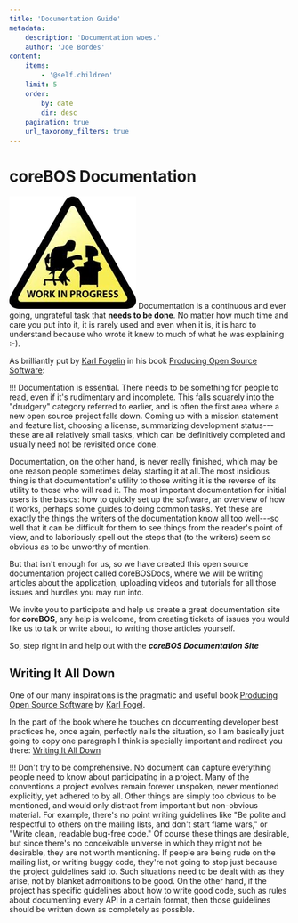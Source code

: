 ```yaml
---
title: 'Documentation Guide'
metadata:
    description: 'Documentation woes.'
    author: 'Joe Bordes'
content:
    items:
        - '@self.children'
    limit: 5
    order:
        by: date
        dir: desc
    pagination: true
    url_taxonomy_filters: true
---
```


# coreBOS Documentation

![work in progress](workinprogress.png?resize=150&classes=float-right)
Documentation is a continuous and ever going, ungrateful task that
**needs to be done**. No matter how much time and care you put into it,
it is rarely used and even when it is, it is hard to understand because
who wrote it knew to much of what he was explaining :-).

As brilliantly put by [Karl Fogelin](http://www.red-bean.com/kfogel) in his book
[Producing Open Source Software](http://producingoss.com/en/getting-started.html\#documentation):

 !!! Documentation is essential. There needs to be something for people to read, even if it's rudimentary and incomplete. This falls squarely into the "drudgery" category referred to earlier, and is often the first area where a new open source project falls down. Coming up with a mission statement and feature list, choosing a license, summarizing development status---these are all relatively small tasks, which can be definitively completed and usually need not be revisited once done.

Documentation, on the other hand, is never really finished, which may be
one reason people sometimes delay starting it at all.The most insidious
thing is that documentation's utility to those writing it is the reverse
of its utility to those who will read it. The most important
documentation for initial users is the basics: how to quickly set up the
software, an overview of how it works, perhaps some guides to doing
common tasks. Yet these are exactly the things the writers of the
documentation know all too well---so well that it can be difficult for
them to see things from the reader's point of view, and to laboriously
spell out the steps that (to the writers) seem so obvious as to be
unworthy of mention.

But that isn't enough for us, so we have created this open source
documentation project called coreBOSDocs, where we will be writing
articles about the application, uploading videos and tutorials for all
those issues and hurdles you may run into.

We invite you to participate and help us create a great documentation
site for **coreBOS**, any help is welcome, from creating tickets of issues you
would like us to talk or write about, to writing those articles yourself.

So, step right in and help out with the **_coreBOS Documentation Site_**

## Writing It All Down

One of our many inspirations is the pragmatic and useful book [Producing Open Source Software](http://producingoss.com) by [Karl Fogel](http://www.red-bean.com/kfogel).

In the part of the book where he touches on documenting developer best
practices he, once again, perfectly nails the situation, so I am
basically just going to copy one paragraph I think is specially
important and redirect you there: [Writing It All Down](http://producingoss.com/en/written-rules.html)

 !!! Don't try to be comprehensive. No document can capture everything people need to know about participating in a project. Many of the conventions a project evolves remain forever unspoken, never mentioned explicitly, yet adhered to by all. Other things are simply too obvious to be mentioned, and would only distract from important but non-obvious material. For example, there's no point writing guidelines like "Be polite and respectful to others on the mailing lists, and don't start flame wars," or "Write clean, readable bug-free code." Of course these things are desirable, but since there's no conceivable universe in which they might not be desirable, they are not worth mentioning. If people are being rude on the mailing list, or writing buggy code, they're not going to stop just because the project guidelines said to. Such situations need to be dealt with as they arise, not by blanket admonitions to be good. On the other hand, if the project has specific guidelines about how to write good code, such as rules about documenting every API in a certain format, then those guidelines should be written down as completely as possible.